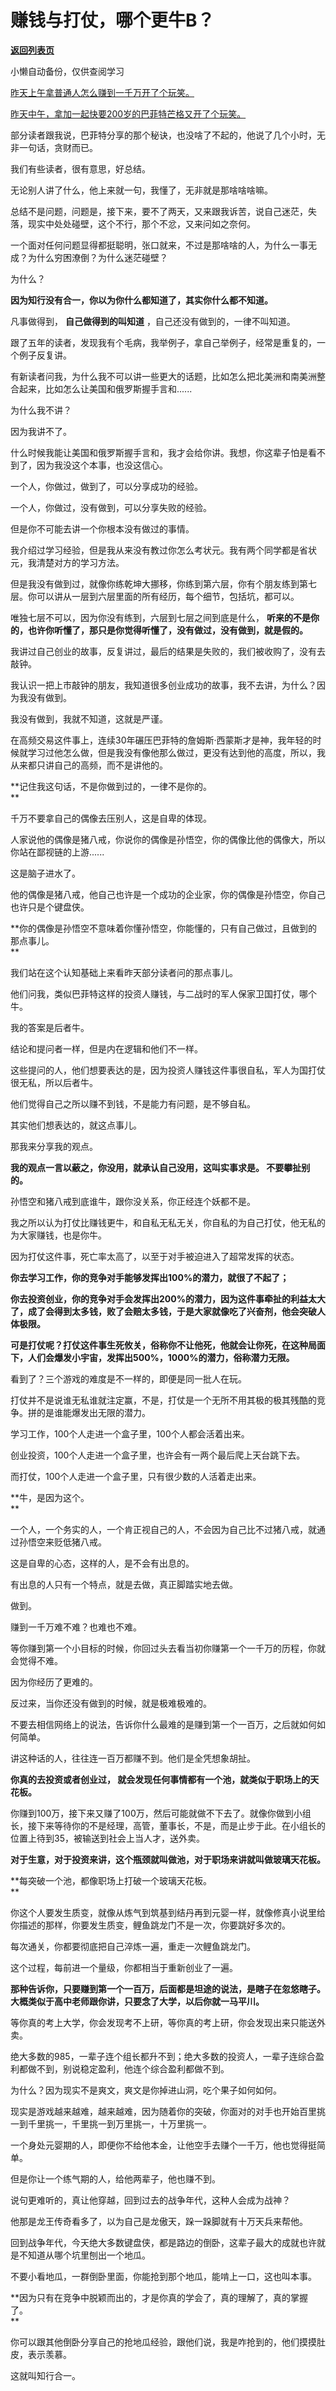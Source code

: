 # 赚钱与打仗，哪个更牛B？

[**返回列表页**](/gzh/记忆承载3)

小懒自动备份，仅供查阅学习

[昨天上午拿普通人怎么赚到一千万开了个玩笑。](http://mp.weixin.qq.com/s?__biz=MzU0MjYwNDU2Mw==&mid=2247510710&idx=2&sn=67aa2aa7b1dc07ce7b5d41496cbd4227&chksm=fb1ac6cacc6d4fdcec654e78a90ac4a8045a02d4aa89b70521501d23164a61620cac50265122&scene=21#wechat_redirect)

[昨天中午，拿加一起快要200岁的巴菲特芒格又开了个玩笑。  
](http://mp.weixin.qq.com/s?__biz=MzU3NDc5Nzc0NQ==&mid=2247523813&idx=2&sn=78a145b9f089d12a889307edb6d27c53&chksm=fd2e3f3bca59b62d9930a236e7919f9d03de75468e7b775ea014635e10399dfaed4237a7aeba&scene=21#wechat_redirect)

部分读者跟我说，巴菲特分享的那个秘诀，也没啥了不起的，他说了几个小时，无非一句话，贪财而已。  

我们有些读者，很有意思，好总结。  

无论别人讲了什么，他上来就一句，我懂了，无非就是那啥啥啥嘛。  

总结不是问题，问题是，接下来，要不了两天，又来跟我诉苦，说自己迷茫，失落，现实中处处碰壁，这个不行，那个不忿，又来问如之奈何。  

一个面对任何问题显得都挺聪明，张口就来，不过是那啥啥的人，为什么一事无成？为什么穷困潦倒？为什么迷茫碰壁？  

为什么？  

 **因为知行没有合一，你以为你什么都知道了，其实你什么都不知道。**

凡事做得到， **自己做得到的叫知道** ，自己还没有做到的，一律不叫知道。  

跟了五年的读者，发现我有个毛病，我举例子，拿自己举例子，经常是重复的，一个例子反复讲。  

有新读者问我，为什么我不可以讲一些更大的话题，比如怎么把北美洲和南美洲整合起来，比如怎么让美国和俄罗斯握手言和......

为什么我不讲？

因为我讲不了。  

什么时候我能让美国和俄罗斯握手言和，我才会给你讲。我想，你这辈子怕是看不到了，因为我没这个本事，也没这信心。

一个人，你做过，做到了，可以分享成功的经验。  

一个人，你做过，没有做到，可以分享失败的经验。

但是你不可能去讲一个你根本没有做过的事情。

我介绍过学习经验，但是我从来没有教过你怎么考状元。我有两个同学都是省状元，我清楚对方的学习方法。  

但是我没有做到过，就像你练乾坤大挪移，你练到第六层，你有个朋友练到第七层。你可以讲从一层到六层里面的所有经历，每个细节，包括坑，都可以。  

唯独七层不可以，因为你没有练到，六层到七层之间到底是什么， **听来的不是你的，也许你听懂了，那只是你觉得听懂了，没有做过，没有做到，就是假的。**  

我讲过自己创业的故事，反复讲过，最后的结果是失败的，我们被收购了，没有去敲钟。  

我认识一把上市敲钟的朋友，我知道很多创业成功的故事，我不去讲，为什么？因为我没有做到。

我没有做到，我就不知道，这就是严谨。  

在高频交易这件事上，连续30年碾压巴菲特的詹姆斯·西蒙斯才是神，我年轻的时候就学习过他怎么做，但是我没有像他那么做过，更没有达到他的高度，所以，我从来都只讲自己的高频，而不是讲他的。

 **记住我这句话，不是你做到过的，一律不是你的。  
**

千万不要拿自己的偶像去压别人，这是自卑的体现。  

人家说他的偶像是猪八戒，你说你的偶像是孙悟空，你的偶像比他的偶像大，所以你站在鄙视链的上游......  

这是脑子进水了。  

他的偶像是猪八戒，他自己也许是一个成功的企业家，你的偶像是孙悟空，你自己也许只是个键盘侠。  

 **你的偶像是孙悟空不意味着你懂孙悟空，你能懂的，只有自己做过，且做到的那点事儿。  
**

我们站在这个认知基础上来看昨天部分读者问的那点事儿。

他们问我，类似巴菲特这样的投资人赚钱，与二战时的军人保家卫国打仗，哪个牛。  

我的答案是后者牛。  

结论和提问者一样，但是内在逻辑和他们不一样。  

这些提问的人，他们想要表达的是，因为投资人赚钱这件事很自私，军人为国打仗很无私，所以后者牛。

他们觉得自己之所以赚不到钱，不是能力有问题，是不够自私。  

其实他们想表达的，就这点事儿。

那我来分享我的观点。

 **我的观点一言以蔽之，你没用，就承认自己没用，这叫实事求是。 不要攀扯别的。**

孙悟空和猪八戒到底谁牛，跟你没关系，你正经连个妖都不是。  

我之所以认为打仗比赚钱更牛，和自私无私无关，你自私的为自己打仗，他无私的为大家赚钱，也是你牛。  

因为打仗这件事，死亡率太高了，以至于对手被迫进入了超常发挥的状态。  

 **你去学习工作，你的竞争对手能够发挥出100%的潜力，就很了不起了；**

**你去投资创业，你的竞争对手会发挥出200%的潜力，因为这件事牵扯的利益太大了，成了会得到太多钱，败了会赔太多钱，于是大家就像吃了兴奋剂，他会突破人体极限。**

 **可是打仗呢？打仗这件事生死攸关，俗称你不让他死，他就会让你死，在这种局面下，人们会爆发小宇宙，发挥出500%，1000%的潜力，俗称潜力无限。**  

看到了？三个游戏的难度是不一样的，即便是同一批人在玩。  

打仗并不是说谁无私谁就注定赢，不是，打仗是一个无所不用其极的极其残酷的竞争。拼的是谁能爆发出无限的潜力。  

学习工作，100个人走进一个盒子里，100个人都会活着出来。  

创业投资，100个人走进一个盒子里，也许会有一两个最后爬上天台跳下去。

而打仗，100个人走进一个盒子里，只有很少数的人活着走出来。  

 **牛，是因为这个。  
**

一个人，一个务实的人，一个肯正视自己的人，不会因为自己比不过猪八戒，就通过孙悟空来贬低猪八戒。  

这是自卑的心态，这样的人，是不会有出息的。

有出息的人只有一个特点，就是去做，真正脚踏实地去做。  

做到。

赚到一千万难不难？也难也不难。  

等你赚到第一个小目标的时候，你回过头去看当初你赚第一个一千万的历程，你就会觉得不难。

因为你经历了更难的。

反过来，当你还没有做到的时候，就是极难极难的。  

不要去相信网络上的说法，告诉你什么最难的是赚到第一个一百万，之后就如何如何简单。  

讲这种话的人，往往连一百万都赚不到。他们是全凭想象胡扯。

 **你真的去投资或者创业过， 就会发现任何事情都有一个池，就类似于职场上的天花板。**

你赚到100万，接下来又赚了100万，然后可能就做不下去了。就像你做到小组长，接下来等待你的不是经理，高管，董事长，不是，而是止步于此。在小组长的位置上待到35，被输送到社会上当人才，送外卖。  

 **对于生意，对于投资来讲，这个瓶颈就叫做池，对于职场来讲就叫做玻璃天花板。**

 **每突破一个池，都像职场上打破一个玻璃天花板。  
**

你这个人要发生质变，就像从炼气到筑基到结丹再到元婴一样，就像修真小说里给你描述的那样，你要发生质变，鲤鱼跳龙门不是一次，你要跳好多次的。  

每次通关，你都要彻底把自己淬炼一遍，重走一次鲤鱼跳龙门。  

这个过程，每前进一个量级，你都相当于重新创业了一遍。  

 **那种告诉你，只要赚到第一个一百万，后面都是坦途的说法，是瞎子在忽悠瞎子。** **大概类似于高中老师跟你讲，只要念了大学，以后你就一马平川。**

等你真的考上大学，你会发现考不上研，等你真的考上研，你会发现出来只能送外卖。  

绝大多数的985，一辈子连个组长都升不到；绝大多数的投资人，一辈子连综合盈利都做不到，别说稳定盈利，他连个综合盈利都做不到。  

为什么？因为现实不是爽文，爽文是你掉进山洞，吃个果子如何如何。  

现实是游戏越来越难，越来越难，因为随着你的突破，你面对的对手也开始百里挑一到千里挑一，千里挑一到万里挑一，十万里挑一。

一个身处元婴期的人，即便你不给他本金，让他空手去赚个一千万，他也觉得挺简单。

但是你让一个练气期的人，给他两辈子，他也赚不到。  

说句更难听的，真让他穿越，回到过去的战争年代，这种人会成为战神？  

他那是龙王传奇看多了，以为自己是龙傲天，跺一跺脚就有十万天兵来帮他。  

回到战争年代，今天绝大多数键盘侠，都是路边的倒卧，这辈子最大的成就也许就是不知道从哪个坑里刨出一个地瓜。  

不要小看地瓜，一群倒卧里面，你能抢到那个地瓜，能啃上一口，这也叫本事。  

 **因为只有在竞争中脱颖而出的，才是你真的学会了，真的理解了，真的掌握了。  
**

你可以跟其他倒卧分享自己的抢地瓜经验，跟他们说，我是咋抢到的，他们摸摸肚皮，表示羡慕。  

这就叫知行合一。

